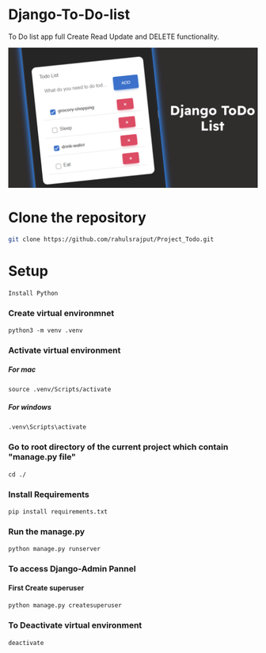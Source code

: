 # Django-To-Do-list
To Do list app full Create Read Update and DELETE functionality.

![DEMO](Screenshot.png)
# Clone the repository 
```bash 
git clone https://github.com/rahulsrajput/Project_Todo.git
```

# Setup
```
Install Python
```
### Create virtual environmnet
```
python3 -m venv .venv
```
### Activate virtual environment
##### For mac
```
source .venv/Scripts/activate
```
##### For windows
```
.venv\Scripts\activate
```
### Go to root directory of the current project which contain "manage.py file"
```
cd ./
```
### Install Requirements
```
pip install requirements.txt
```
### Run the manage.py
```
python manage.py runserver
```
### To access Django-Admin Pannel
#### First Create superuser
```
python manage.py createsuperuser
```

### To Deactivate virtual environment
```
deactivate
```
